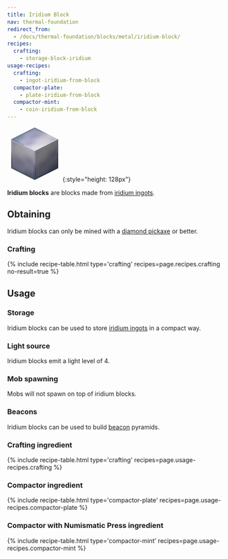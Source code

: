 ```yaml
---
title: Iridium Block
nav: thermal-foundation
redirect_from:
  - /docs/thermal-foundation/blocks/metal/iridium-block/
recipes:
  crafting:
    - storage-block-iridium
usage-recipes:
  crafting:
    - ingot-iridium-from-block
  compactor-plate:
    - plate-iridium-from-block
  compactor-mint:
    - coin-iridium-from-block
---
```


![Iridium block](/assets/images/thermal-foundation/storage-block-iridium.png){:style="height: 128px"}


**Iridium blocks** are blocks made from [iridium ingots](/docs/iridium-ingot/).


Obtaining
---------

Iridium blocks can only be mined with a [diamond
pickaxe](https://minecraft.gamepedia.com/Pickaxe) or better.

### Crafting
{% include recipe-table.html type='crafting' recipes=page.recipes.crafting no-result=true %}


Usage
-----

### Storage
Iridium blocks can be used to store [iridium ingots](/docs/iridium-ingot/) in a
compact way.

### Light source
Iridium blocks emit a light level of 4.

### Mob spawning
Mobs will not spawn on top of iridium blocks.

### Beacons
Iridium blocks can be used to build
[beacon](https://minecraft.gamepedia.com/Beacon) pyramids.

### Crafting ingredient
{% include recipe-table.html type='crafting' recipes=page.usage-recipes.crafting %}

### Compactor ingredient
{% include recipe-table.html type='compactor-plate' recipes=page.usage-recipes.compactor-plate %}

### Compactor with Numismatic Press ingredient
{% include recipe-table.html type='compactor-mint' recipes=page.usage-recipes.compactor-mint %}
